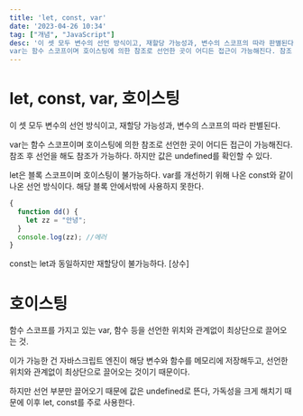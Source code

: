 ```yaml
---
title: 'let, const, var'
date: '2023-04-26 10:34'
tag: ["개념", "JavaScript"]
desc: '이 셋 모두 변수의 선언 방식이고, 재할당 가능성과, 변수의 스코프의 따라 판별된다.
var는 함수 스코프이며 호이스팅에 의한 참조로 선언한 곳이 어디든 접근이 가능해진다. 참조 후 선언을 해도 참조가 가능하다.'
---
```


# let, const, var, 호이스팅

이 셋 모두 변수의 선언 방식이고, 재할당 가능성과, 변수의 스코프의 따라 판별된다.

var는 함수 스코프이며 호이스팅에 의한 참조로 선언한 곳이 어디든 접근이 가능해진다. 참조 후 선언을 해도 참조가 가능하다. 하지만 값은 undefined를 확인할 수 있다.

let은 블록 스코프이며 호이스팅이 불가능하다. var를 개선하기 위해 나온 const와 같이 나온 선언 방식이다. 해당 블록 안에서밖에 사용하지 못한다.

```js
{
  function dd() {
    let zz = "안녕";
  }
  console.log(zz); //에러
}
```

const는 let과 동일하지만 재할당이 불가능하다. [상수]

# 호이스팅

함수 스코프를 가지고 있는 var, 함수 등을 선언한 위치와 관계없이 최상단으로 끌어오는 것.

이가 가능한 건 자바스크립트 엔진이 해당 변수와 함수를 메모리에 저장해두고, 선언한 위치와 관계없이 최상단으로 끌어오는 것이기 때문이다.

하지만 선언 부분만 끌어오기 때문에 값은 undefined로 뜬다, 가독성을 크게 해치기 때문에 이후 let, const를 주로 사용한다.
